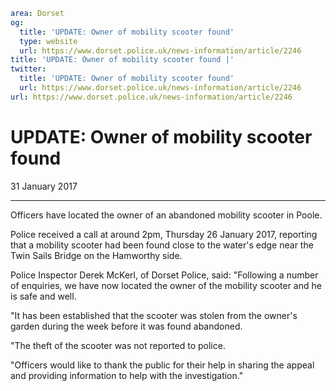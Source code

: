 ```yaml
area: Dorset
og:
  title: 'UPDATE: Owner of mobility scooter found'
  type: website
  url: https://www.dorset.police.uk/news-information/article/2246
title: 'UPDATE: Owner of mobility scooter found |'
twitter:
  title: 'UPDATE: Owner of mobility scooter found'
  url: https://www.dorset.police.uk/news-information/article/2246
url: https://www.dorset.police.uk/news-information/article/2246
```

# UPDATE: Owner of mobility scooter found

31 January 2017

* * *

Officers have located the owner of an abandoned mobility scooter in Poole.

Police received a call at around 2pm, Thursday 26 January 2017, reporting that a mobility scooter had been found close to the water's edge near the Twin Sails Bridge on the Hamworthy side.

Police Inspector Derek McKerl, of Dorset Police, said: "Following a number of enquiries, we have now located the owner of the mobility scooter and he is safe and well.

"It has been established that the scooter was stolen from the owner's garden during the week before it was found abandoned.

"The theft of the scooter was not reported to police.

"Officers would like to thank the public for their help in sharing the appeal and providing information to help with the investigation."
